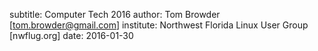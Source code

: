 subtitle: Computer Tech 2016
author: Tom Browder [tom.browder@gmail.com]
institute: Northwest Florida Linux User Group [nwflug.org]
date: 2016-01-30

